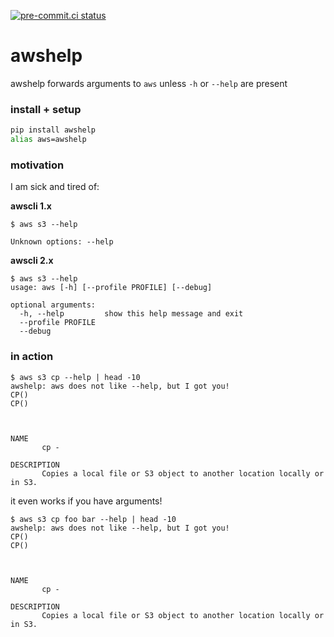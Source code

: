 [![pre-commit.ci status](https://results.pre-commit.ci/badge/github/asottile/awshelp/main.svg)](https://results.pre-commit.ci/latest/github/asottile/awshelp/main)

awshelp
=======

awshelp forwards arguments to `aws` unless `-h` or `--help` are present

### install + setup

```bash
pip install awshelp
alias aws=awshelp
```

### motivation

I am sick and tired of:

**awscli 1.x**

```console
$ aws s3 --help

Unknown options: --help
```

**awscli 2.x**

```console
$ aws s3 --help
usage: aws [-h] [--profile PROFILE] [--debug]

optional arguments:
  -h, --help         show this help message and exit
  --profile PROFILE
  --debug
```

### in action

```console
$ aws s3 cp --help | head -10
awshelp: aws does not like --help, but I got you!
CP()                                                                      CP()



NAME
       cp -

DESCRIPTION
       Copies a local file or S3 object to another location locally or in S3.
```

it even works if you have arguments!

```console
$ aws s3 cp foo bar --help | head -10
awshelp: aws does not like --help, but I got you!
CP()                                                                      CP()



NAME
       cp -

DESCRIPTION
       Copies a local file or S3 object to another location locally or in S3.
```

